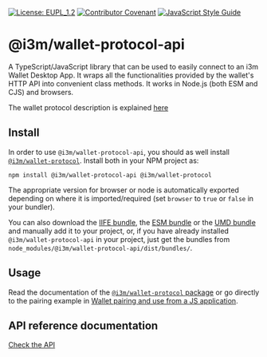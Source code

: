 [![License: EUPL_1.2](https://img.shields.io/badge/license-EUPL_1.2-green.svg)](LICENSE)
[![Contributor Covenant](https://img.shields.io/badge/Contributor%20Covenant-2.1-4baaaa.svg)](CODE_OF_CONDUCT.md)
[![JavaScript Style Guide](https://img.shields.io/badge/code_style-standard-brightgreen.svg)](https://standardjs.com)

# @i3m/wallet-protocol-api

A TypeScript/JavaScript library that can be used to easily connect to an i3m Wallet Desktop App. It wraps all the functionalities provided by the wallet's HTTP API into convenient class methods. It works in Node.js (both ESM and CJS) and browsers.

The wallet protocol description is explained [here](../wallet-protocol/README.md)

## Install

In order to use `@i3m/wallet-protocol-api`, you should as well install [`@i3m/wallet-protocol`](https://github.com/i3-Market-V2-Public-Repository/SP3-SCGBSSW-I3mWalletMonorepo/tree/public/packages/wallet-protocol). Install both in your NPM project as:

```console
npm install @i3m/wallet-protocol-api @i3m/wallet-protocol
```

The appropriate version for browser or node is automatically exported depending on where it is imported/required (set `browser` to `true` or `false` in your bundler).

You can also download the [IIFE bundle](https://raw.githubusercontent.com/i3-Market-V2-Public-Repository/SP3-SCGBSSW-I3mWalletMonorepo/main/dist/bundles/iife.js), the [ESM bundle](https://raw.githubusercontent.com/i3-Market-V2-Public-Repository/SP3-SCGBSSW-I3mWalletMonorepo/main/dist/bundles/esm.min.js) or the [UMD bundle](https://raw.githubusercontent.com/i3-Market-V2-Public-Repository/SP3-SCGBSSW-I3mWalletMonorepo/main/dist/bundles/umd.js) and manually add it to your project, or, if you have already installed `@i3m/wallet-protocol-api` in your project, just get the bundles from `node_modules/@i3m/wallet-protocol-api/dist/bundles/`.

## Usage

Read the documentation of the [`@i3m/wallet-protocol` package](../../../wallet-protocol/README.md) or go directly to the pairing example in [Wallet pairing and use from a JS application](../wallet-protocol/src/docs/example/initiator-example.md).

## API reference documentation

[Check the API](docs/API.md)
